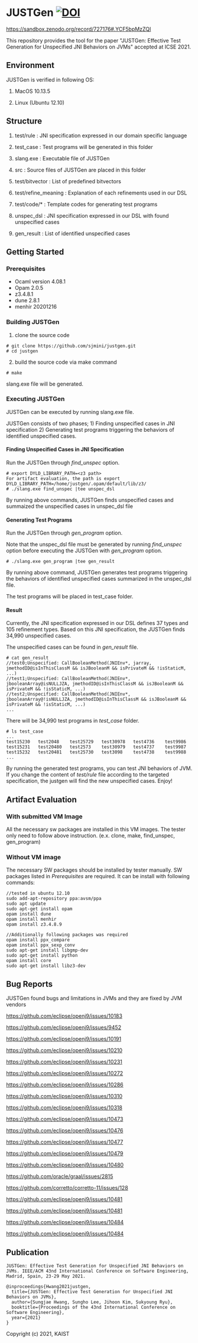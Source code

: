 # JUSTGen  [![DOI](https://sandbox.zenodo.org/badge/DOI/10.5072/zenodo.727176.svg)](https://doi.org/10.5072/zenodo.727176)
https://sandbox.zenodo.org/record/727176#.YCF5bpMzZQI

This repository provides the tool for the paper "JUSTGen: Effective Test Generation for Unspecified JNI Behaviors on JVMs" accepted at ICSE 2021.

## Environment

JUSTGen is verified in following OS:

1. MacOS 10.13.5

2. Linux (Ubuntu 12.10)

## Structure
1. test/rule : JNI specification expressed in our domain specific language

2. test_case : Test programs will be generated in this folder

3. slang.exe : Executable file of JUSTGen

4. src : Source files of JUSTGen are placed in this folder

5. test/bitvector : List of predefined bitvectors

6. test/refine_meaning : Explanation of each refinements used in our DSL

7. test/code/* : Template codes for generating test programs

8. unspec_dsl : JNI specification expressed in our DSL with found unspecified cases

9. gen_result : List of identified unspecified cases

## Getting Started

### Prerequisites
* Ocaml version 4.08.1
* Opam 2.0.5
* z3.4.8.1
* dune 2.8.1
* menhir 20201216

### Building JUSTGen

1. clone the source code
```
# git clone https://github.com/sjmini/justgen.git
# cd justgen
```
2. build the source code via make command
```
# make
```
slang.exe file will be generated.

### Executing JUSTGen 
JUSTGen can be executed by running slang.exe file.

JUSTGen consists of two phases; 1) Finding unspecified cases in JNI specification 2) Generating test programs triggering the behaviors of identified unspecified cases.

#### Finding Unspecified Cases in JNI Specification

Run the JUSTGen through <i>find_unspec</i> option.

```
# export DYLD_LIBRARY_PATH=<z3 path>
For artifact evaluation, the path is export DYLD_LIBRARY_PATH=/home/justgen/.opam/default/lib/z3/
# ./slang.exe find_unspec |tee unspec_dsl
```
By running above commands, JUSTGen finds unspecified cases and summaized the unspecified cases in unspec_dsl file

#### Generating Test Programs

Run the JUSTGen through <i>gen_program</i> option. 

Note that the unspec_dsl file must be generated by running <i>find_unspec</i> option before executing the JUSTGen with <i>gen_program</i> option.
```
# ./slang.exe gen_program |tee gen_result
```
By running above command, JUSTGen generates test programs triggering the behaviors of identified unspecified cases summarized in the unspec_dsl file.

The test programs will be placed in test_case folder.

#### Result
Currently, the JNI specification expressed in our DSL defines 37 types and 105 refinement types. 
Based on this JNI specification, the JUSTGen finds 34,990 unspecified cases.

The unspecified cases can be found in <i>gen_result</i> file.
```
# cat gen_result
//test0;Unspecified: CallBooleanMethod(JNIEnv*, jarray, jmethodID@isInThisClassM && isJBooleanM && isPrivateM && !isStaticM, ...)
//test1;Unspecified: CallBooleanMethod(JNIEnv*, jbooleanArray@isNULLJZA, jmethodID@isInThisClassM && isJBooleanM && isPrivateM && !isStaticM, ...)
//test2;Unspecified: CallBooleanMethod(JNIEnv*, jbooleanArray@!isNULLJZA, jmethodID@isInThisClassM && isJBooleanM && isPrivateM && !isStaticM, ...)
...
```
There will be 34,990 test programs in <i>test_case</i> folder.
```
# ls test_case
...
test15230	test2048	test25729	test30978	test4736	test9986
test15231	test20480	test2573	test30979	test4737	test9987
test15232	test20481	test25730	test3098	test4738	test9988
...
```

By running the generated test programs, you can test JNI behaviors of JVM.
If you change the content of <i>test/rule</i> file according to the targeted specification, the justgen will find the new unspecified cases.
Enjoy!

## Artifact Evaluation
### With submitted VM Image

All the necessary sw packages are installed in this VM images.
The tester only need to follow above instruction. (e.x. clone, make, find_unspec, gen_program)

### Without VM image

The necessary SW packages should be installed by tester manually.
SW packages listed in <i>Prerequisites</i> are required. 
It can be install with following commands:
```
//tested in ubuntu 12.10
sudo add-apt-repository ppa:avsm/ppa
sudo apt update
sudo apt-get install opam
opam install dune
opam install menhir
opam install z3.4.8.9

//Additionally following packages was required
opam install ppx_compare 
opam install ppx_sexp_conv
sudo apt-get install libgmp-dev
sudo apt-get install python
opam install core
sudo apt-get install libz3-dev
```

## Bug Reports
JUSTGen found bugs and limitations in JVMs and they are fixed by JVM vendors

https://github.com/eclipse/openj9/issues/10183

https://github.com/eclipse/openj9/issues/9452

https://github.com/eclipse/openj9/issues/10191

https://github.com/eclipse/openj9/issues/10210

https://github.com/eclipse/openj9/issues/10231

https://github.com/eclipse/openj9/issues/10272

https://github.com/eclipse/openj9/issues/10286

https://github.com/eclipse/openj9/issues/10310

https://github.com/eclipse/openj9/issues/10318

https://github.com/eclipse/openj9/issues/10473

https://github.com/eclipse/openj9/issues/10476

https://github.com/eclipse/openj9/issues/10477

https://github.com/eclipse/openj9/issues/10479

https://github.com/eclipse/openj9/issues/10480

https://github.com/oracle/graal/issues/2815

https://github.com/corretto/corretto-11/issues/128

https://github.com/eclipse/openj9/issues/10481

https://github.com/eclipse/openj9/issues/10481

https://github.com/eclipse/openj9/issues/10484

https://github.com/eclipse/openj9/issues/10484


## Publication
```
JUSTGen: Effective Test Generation for Unspecified JNI Behaviors on JVMs. IEEE/ACM 43nd International Conference on Software Engineering, Madrid, Spain, 23-29 May 2021.

@inproceedings{Hwang2021justgen,
  title={JUSTGen: Effective Test Generation for Unspecified JNI Behaviors on JVMs},
  author={Sungjae Hwang, Sungho Lee, Jihoon Kim, Sukyoung Ryu},
  booktitle={Proceedings of the 43nd International Conference on Software Engineering},
  year={2021}
}
```

Copyright (c) 2021, KAIST
